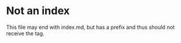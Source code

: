 # Not an index

This file may end with index.md, but has a prefix and thus should not receive the tag.
